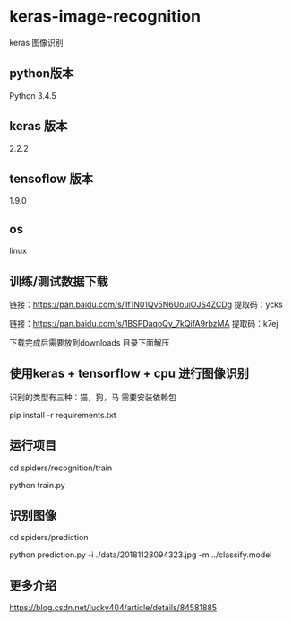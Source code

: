 # keras-image-recognition
keras 图像识别

## python版本 
Python 3.4.5

## keras 版本
2.2.2

## tensoflow 版本
1.9.0

## os
linux

## 训练/测试数据下载
链接：https://pan.baidu.com/s/1f1N01Qv5N6UouiOJS4ZCDg 
提取码：ycks 

链接：https://pan.baidu.com/s/1BSPDaqoQv_7kQifA9rbzMA 
提取码：k7ej 

下载完成后需要放到downloads 目录下面解压

## 使用keras + tensorflow + cpu 进行图像识别
识别的类型有三种：猫，狗，马
需要安装依赖包

pip install -r requirements.txt

## 运行项目
cd spiders/recognition/train

python train.py

## 识别图像
cd spiders/prediction

python prediction.py -i ./data/20181128094323.jpg -m ../classify.model

## 更多介绍
https://blog.csdn.net/lucky404/article/details/84581885







